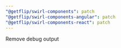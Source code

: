 ```yaml
---
"@getflip/swirl-components": patch
"@getflip/swirl-components-angular": patch
"@getflip/swirl-components-react": patch
---
```


Remove debug output
